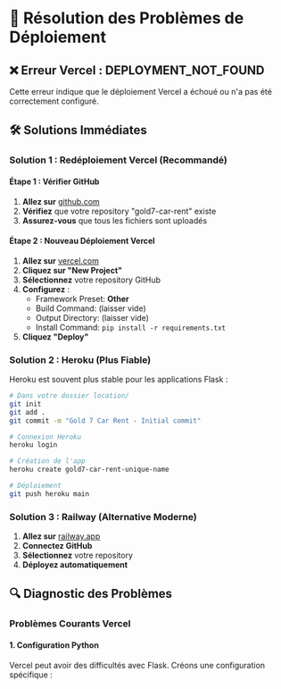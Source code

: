 # 🔧 Résolution des Problèmes de Déploiement

## ❌ Erreur Vercel : DEPLOYMENT_NOT_FOUND

Cette erreur indique que le déploiement Vercel a échoué ou n'a pas été correctement configuré.

## 🛠️ Solutions Immédiates

### Solution 1 : Redéploiement Vercel (Recommandé)

#### Étape 1 : Vérifier GitHub
1. **Allez sur** [github.com](https://github.com)
2. **Vérifiez** que votre repository "gold7-car-rent" existe
3. **Assurez-vous** que tous les fichiers sont uploadés

#### Étape 2 : Nouveau Déploiement Vercel
1. **Allez sur** [vercel.com](https://vercel.com)
2. **Cliquez sur "New Project"**
3. **Sélectionnez** votre repository GitHub
4. **Configurez** :
   - Framework Preset: **Other**
   - Build Command: (laisser vide)
   - Output Directory: (laisser vide)
   - Install Command: `pip install -r requirements.txt`
5. **Cliquez "Deploy"**

### Solution 2 : Heroku (Plus Fiable)

Heroku est souvent plus stable pour les applications Flask :

```bash
# Dans votre dossier location/
git init
git add .
git commit -m "Gold 7 Car Rent - Initial commit"

# Connexion Heroku
heroku login

# Création de l'app
heroku create gold7-car-rent-unique-name

# Déploiement
git push heroku main
```

### Solution 3 : Railway (Alternative Moderne)

1. **Allez sur** [railway.app](https://railway.app)
2. **Connectez GitHub**
3. **Sélectionnez** votre repository
4. **Déployez automatiquement**

## 🔍 Diagnostic des Problèmes

### Problèmes Courants Vercel

#### 1. Configuration Python
Vercel peut avoir des difficultés avec Flask. Créons une configuration spécifique :
